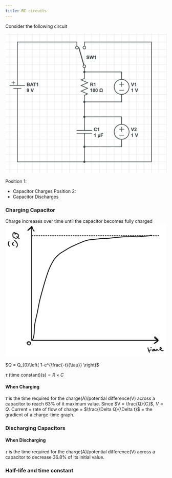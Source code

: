 ```yaml
---
title: RC circuits
---
```

Consider the following circuit

![public/img/phys/40.png](public/img/phys/40.png)

Position 1:
- Capacitor Charges
Position 2: 
- Capacitor Discharges
### Charging Capacitor 

Charge increases over time until the capacitor becomes fully charged
![public/img/math/year2/14.jpeg](public/img/math/year2/14.jpeg)


$Q = Q_{0}\left( 1-e^{\frac{-t}{\tau}} \right)$

$\tau \text{ (time constant}) \text{(s)}= R\times C$

#### When Charging
$\tau$ is the time required for the charge(A)/potential difference(V) across a capacitor to reach 63% of it maximum value. Since $V = \frac{Q}{C}$, $V \propto Q$. Current = rate of flow of charge = $\frac{\Delta Q}{\Delta t}$ = the gradient of a charge-time graph.

### Discharging Capacitors

#### When Discharging
$\tau$ is the time required for the charge(A)/potential difference(V) across a capacitor to decrease 36.8% of its initial value. 


### Half-life and time constant

